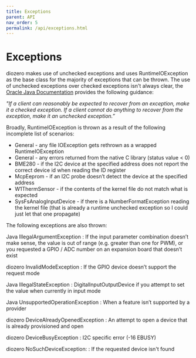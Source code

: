 ```yaml
---
title: Exceptions
parent: API
nav_order: 5
permalink: /api/exceptions.html
---
```


# Exceptions

diozero makes use of unchecked exceptions and uses RuntimeIOException as the base class for
the majority of exceptions that can be thrown.
The use of unchecked exceptions over checked exceptions isn't always clear, the
[Oracle Java Documentation](https://docs.oracle.com/javase/tutorial/essential/exceptions/runtime.html)
provides the following guidance:

_"If a client can reasonably be expected to recover from an exception, make it a checked exception. If a client cannot do anything to recover from the exception, make it an unchecked exception.”_ 

Broadly, RuntimeIOException is thrown as a result of the following incomplete list of scenarios:

* General - any file IOException gets rethrown as a wrapped RuntimeIOException
* General - any errors returned from the native C library (status value < 0)
* BME280 - if the I2C device at the specified address does not report the correct device id when reading the ID register
* McpEeprom - if an I2C probe doesn’t detect the device at the specified address
* W1ThermSensor - if the contents of the kernel file do not match what is expected
* SysFsAnalogInputDevice - if there is a NumberFormatException reading the kernel file (that is already a runtime unchecked exception so I could just let that one propagate)

The following exceptions are also thrown:

Java IllegalArgumentException
: If the input parameter combination doesn’t make sense, the value is out of range (e.g. greater than one for PWM), or you requested a GPIO / ADC number on an expansion board that doesn’t exist

diozero InvalidModeException
: If the GPIO device doesn’t support the request mode

Java IllegalStateException
: DigitalInputOutputDevice if you attempt to set the value when currently in input mode

Java UnsupportedOperationException
: When a feature isn’t supported by a provider

diozero DeviceAlreadyOpenedException
: An attempt to open a device that is already provisioned and open

diozero DeviceBusyException
: I2C specific error (-16 EBUSY)

diozero NoSuchDeviceException:
: If the requested device isn't found
